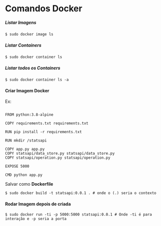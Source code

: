 # Comandos Docker

##### Listar Imagens
```
$ sudo docker image ls 
```

##### Listar Containers

```
$ sudo docker container ls 
```

##### Listar todos os Containers

```
$ sudo docker container ls -a
```

#### Criar Imagem Docker
Ex:

```

FROM python:3.8-alpine

COPY requirements.txt requirements.txt

RUN pip install -r requirements.txt

RUN mkdir /statsapi

COPY app.py app.py
COPY statsapi/data_store.py statsapi/data_store.py
COPY statsapi/operation.py statsapi/operation.py

EXPOSE 5000

CMD python app.py

```

Salvar como **Dockerfile**

```
$ sudo docker build -t statsapi:0.0.1 . # onde o (.) seria o contexto
```

#### Rodar Imagem depois de criada

```
$ sudo docker run -ti -p 5000:5000 statsapi:0.0.1 # Onde -ti é para interação e -p seria a porta
```

